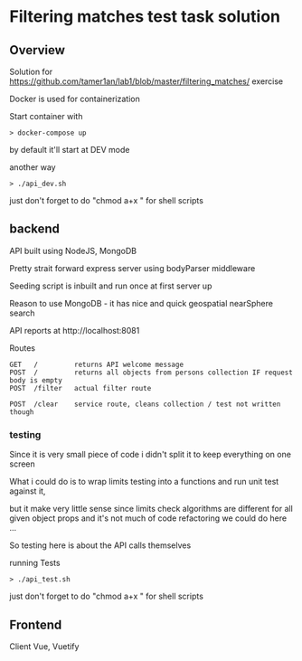 # Filtering matches test task solution

## Overview

Solution for https://github.com/tamer1an/lab1/blob/master/filtering_matches/ exercise

Docker is used for containerization

Start container with
```
> docker-compose up
```
by default it'll  start at DEV mode

another way
```
> ./api_dev.sh
```
just don't forget to do "chmod a+x <filename>" for shell scripts


## backend

API built using NodeJS, MongoDB

Pretty strait forward express server using bodyParser middleware

Seeding script is inbuilt and run once at first server up

Reason to use MongoDB - it has nice and quick geospatial nearSphere search

API reports at http://localhost:8081

Routes
```
GET   /         returns API welcome message
POST  /         returns all objects from persons collection IF request body is empty
POST  /filter   actual filter route
```

```
POST  /clear    service route, cleans collection / test not written though
```

### testing

Since it is very small piece of code i didn't split it to keep everything on one screen

What i could do is to wrap limits testing into a functions and run unit test against it,

but it make very little sense since limits check algorithms are different for all given object props and it's not much of code refactoring we could do here ...

So testing here is about the API calls themselves

running Tests
```
> ./api_test.sh
```
just don't forget to do "chmod a+x <filename>" for shell scripts

## Frontend

Client Vue, Vuetify
